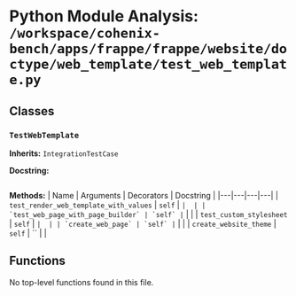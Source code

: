 # Python Module Analysis: `/workspace/cohenix-bench/apps/frappe/frappe/website/doctype/web_template/test_web_template.py`

## Classes

### `TestWebTemplate`
**Inherits:** `IntegrationTestCase`


**Docstring:**
```

```

**Methods:**
| Name | Arguments | Decorators | Docstring |
|---|---|---|---|
| `test_render_web_template_with_values` | `self` | `` |  |
| `test_web_page_with_page_builder` | `self` | `` |  |
| `test_custom_stylesheet` | `self` | `` |  |
| `create_web_page` | `self` | `` |  |
| `create_website_theme` | `self` | `` |  |





## Functions

No top-level functions found in this file.
